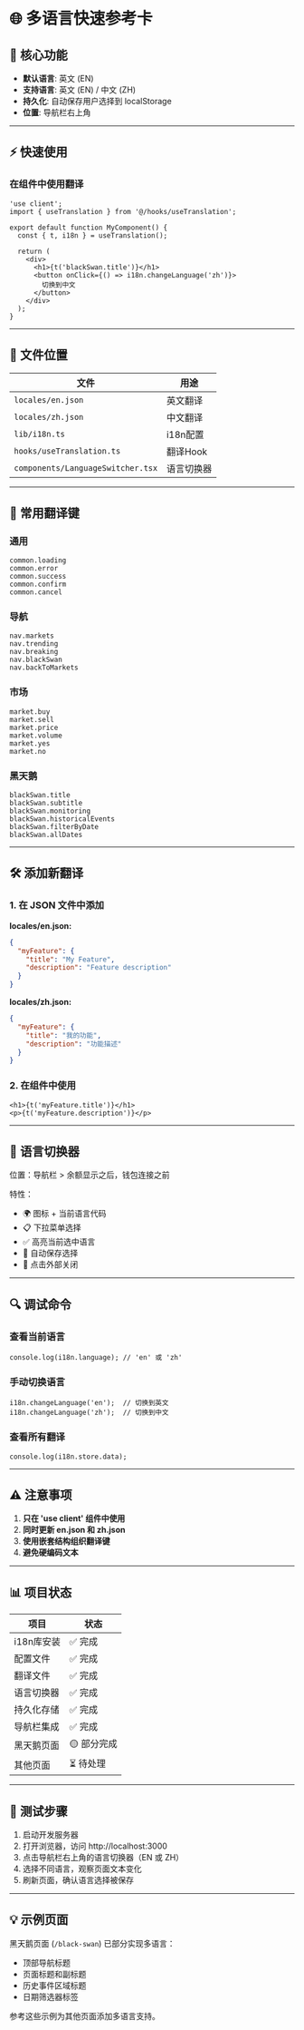 # 🌐 多语言快速参考卡

## 🎯 核心功能

- **默认语言**: 英文 (EN)
- **支持语言**: 英文 (EN) / 中文 (ZH)
- **持久化**: 自动保存用户选择到 localStorage
- **位置**: 导航栏右上角

---

## ⚡ 快速使用

### 在组件中使用翻译

```tsx
'use client';
import { useTranslation } from '@/hooks/useTranslation';

export default function MyComponent() {
  const { t, i18n } = useTranslation();
  
  return (
    <div>
      <h1>{t('blackSwan.title')}</h1>
      <button onClick={() => i18n.changeLanguage('zh')}>
        切换到中文
      </button>
    </div>
  );
}
```

---

## 📁 文件位置

| 文件 | 用途 |
|------|------|
| `locales/en.json` | 英文翻译 |
| `locales/zh.json` | 中文翻译 |
| `lib/i18n.ts` | i18n配置 |
| `hooks/useTranslation.ts` | 翻译Hook |
| `components/LanguageSwitcher.tsx` | 语言切换器 |

---

## 🔑 常用翻译键

### 通用
```
common.loading
common.error
common.success
common.confirm
common.cancel
```

### 导航
```
nav.markets
nav.trending
nav.breaking
nav.blackSwan
nav.backToMarkets
```

### 市场
```
market.buy
market.sell
market.price
market.volume
market.yes
market.no
```

### 黑天鹅
```
blackSwan.title
blackSwan.subtitle
blackSwan.monitoring
blackSwan.historicalEvents
blackSwan.filterByDate
blackSwan.allDates
```

---

## 🛠️ 添加新翻译

### 1. 在 JSON 文件中添加

**locales/en.json:**
```json
{
  "myFeature": {
    "title": "My Feature",
    "description": "Feature description"
  }
}
```

**locales/zh.json:**
```json
{
  "myFeature": {
    "title": "我的功能",
    "description": "功能描述"
  }
}
```

### 2. 在组件中使用

```tsx
<h1>{t('myFeature.title')}</h1>
<p>{t('myFeature.description')}</p>
```

---

## 🎨 语言切换器

位置：导航栏 > 余额显示之后，钱包连接之前

特性：
- 🌍 图标 + 当前语言代码
- 📋 下拉菜单选择
- ✅ 高亮当前选中语言
- 💾 自动保存选择
- 🎯 点击外部关闭

---

## 🔍 调试命令

### 查看当前语言
```tsx
console.log(i18n.language); // 'en' 或 'zh'
```

### 手动切换语言
```tsx
i18n.changeLanguage('en');  // 切换到英文
i18n.changeLanguage('zh');  // 切换到中文
```

### 查看所有翻译
```tsx
console.log(i18n.store.data);
```

---

## ⚠️ 注意事项

1. **只在 'use client' 组件中使用**
2. **同时更新 en.json 和 zh.json**
3. **使用嵌套结构组织翻译键**
4. **避免硬编码文本**

---

## 📊 项目状态

| 项目 | 状态 |
|------|------|
| i18n库安装 | ✅ 完成 |
| 配置文件 | ✅ 完成 |
| 翻译文件 | ✅ 完成 |
| 语言切换器 | ✅ 完成 |
| 持久化存储 | ✅ 完成 |
| 导航栏集成 | ✅ 完成 |
| 黑天鹅页面 | 🟡 部分完成 |
| 其他页面 | ⏳ 待处理 |

---

## 🚀 测试步骤

1. 启动开发服务器
2. 打开浏览器，访问 http://localhost:3000
3. 点击导航栏右上角的语言切换器（EN 或 ZH）
4. 选择不同语言，观察页面文本变化
5. 刷新页面，确认语言选择被保存

---

## 💡 示例页面

黑天鹅页面 (`/black-swan`) 已部分实现多语言：
- 顶部导航标题
- 页面标题和副标题
- 历史事件区域标题
- 日期筛选器标签

参考这些示例为其他页面添加多语言支持。





